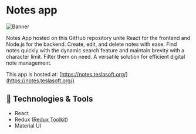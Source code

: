 # Notes app

![Banner](https://andrax.dev/M3_NOTES.png)

Notes App hosted on this GitHub repository unite React for the frontend and Node.js for the backend. Create, edit, and delete notes with ease. Find notes quickly with the dynamic search feature and maintain brevity with a character limit. Filter them on need. A versatile solution for efficient digital note management.

This app is hosted at: [https://notes.teslasoft.org/](https://notes.teslasoft.org/)

## :hammer: Technologies & Tools

- React
- Redux ([Redux Toolkit](https://redux-toolkit.js.org/))
- Material UI
